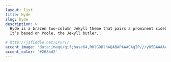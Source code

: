 ```yaml
---
layout: list
title: Hyde
slug: hyde
description: >
  Hyde is a brazen two-column Jekyll theme that pairs a prominent sidebar with uncomplicated content.
  It’s based on Poole, the Jekyll butler.

# http://jsfiddle.net/LPxrT/
accent_image: 'data:image/gif;base64,R0lGODlhAQABAPAAACAgIP///yH5BAAAAAAALAAAAAABAAEAAAICRAEAOw=='
accent_color: '#268bd2'
---
```

